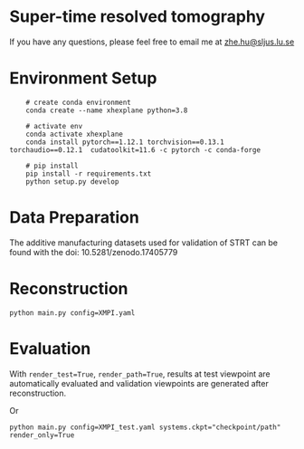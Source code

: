 # Super-time resolved tomography

If you have any questions, please feel free to email me at zhe.hu@sljus.lu.se
# Environment Setup
```
    # create conda environment
    conda create --name xhexplane python=3.8
    
    # activate env
    conda activate xhexplane
    conda install pytorch==1.12.1 torchvision==0.13.1 torchaudio==0.12.1  cudatoolkit=11.6 -c pytorch -c conda-forge

    # pip install 
    pip install -r requirements.txt
    python setup.py develop

```
# Data Preparation
The additive manufacturing datasets used for validation of STRT can be found with the doi: 10.5281/zenodo.17405779

# Reconstruction
```
python main.py config=XMPI.yaml
```

# Evaluation
With `render_test=True`, `render_path=True`, results at test viewpoint are automatically evaluated and validation viewpoints are generated after reconstruction.  

Or
```
python main.py config=XMPI_test.yaml systems.ckpt="checkpoint/path" render_only=True
```




